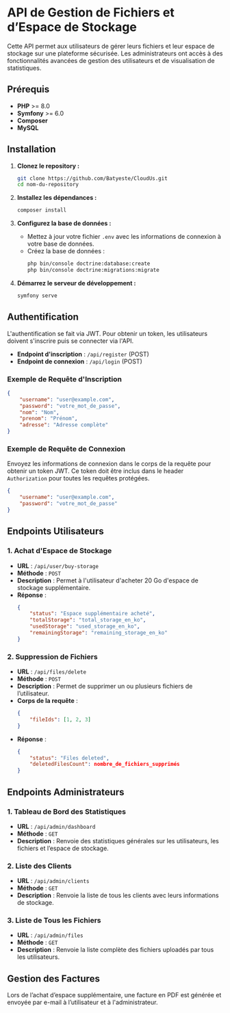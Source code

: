 # API de Gestion de Fichiers et d’Espace de Stockage

Cette API permet aux utilisateurs de gérer leurs fichiers et leur espace de stockage sur une plateforme sécurisée. Les administrateurs ont accès à des fonctionnalités avancées de gestion des utilisateurs et de visualisation de statistiques.

## Prérequis

- **PHP** >= 8.0
- **Symfony** >= 6.0
- **Composer**
- **MySQL** 

## Installation

1. **Clonez le repository :**
    ```bash
    git clone https://github.com/Batyeste/CloudUs.git
    cd nom-du-repository
    ```

2. **Installez les dépendances :**
    ```bash
    composer install
    ```

3. **Configurez la base de données :**
    - Mettez à jour votre fichier `.env` avec les informations de connexion à votre base de données.
    - Créez la base de données :
        ```bash
        php bin/console doctrine:database:create
        php bin/console doctrine:migrations:migrate
        ```

4. **Démarrez le serveur de développement :**
    ```bash
    symfony serve
    ```

## Authentification

L'authentification se fait via JWT. Pour obtenir un token, les utilisateurs doivent s'inscrire puis se connecter via l'API.

- **Endpoint d'inscription** : `/api/register` (POST)
- **Endpoint de connexion** : `/api/login` (POST)

### Exemple de Requête d'Inscription

```json
{
    "username": "user@example.com",
    "password": "votre_mot_de_passe",
    "nom": "Nom",
    "prenom": "Prénom",
    "adresse": "Adresse complète"
}
```

### Exemple de Requête de Connexion

Envoyez les informations de connexion dans le corps de la requête pour obtenir un token JWT. Ce token doit être inclus dans le header `Authorization` pour toutes les requêtes protégées.

```json
{
    "username": "user@example.com",
    "password": "votre_mot_de_passe"
}
```

## Endpoints Utilisateurs

### 1. Achat d'Espace de Stockage
- **URL** : `/api/user/buy-storage`
- **Méthode** : `POST`
- **Description** : Permet à l'utilisateur d'acheter 20 Go d'espace de stockage supplémentaire.
- **Réponse** :
    ```json
    {
        "status": "Espace supplémentaire acheté",
        "totalStorage": "total_storage_en_ko",
        "usedStorage": "used_storage_en_ko",
        "remainingStorage": "remaining_storage_en_ko"
    }
    ```

### 2. Suppression de Fichiers
- **URL** : `/api/files/delete`
- **Méthode** : `POST`
- **Description** : Permet de supprimer un ou plusieurs fichiers de l’utilisateur.
- **Corps de la requête** :
    ```json
    {
        "fileIds": [1, 2, 3]
    }
    ```
- **Réponse** :
    ```json
    {
        "status": "Files deleted",
        "deletedFilesCount": nombre_de_fichiers_supprimés
    }
    ```

## Endpoints Administrateurs

### 1. Tableau de Bord des Statistiques
- **URL** : `/api/admin/dashboard`
- **Méthode** : `GET`
- **Description** : Renvoie des statistiques générales sur les utilisateurs, les fichiers et l’espace de stockage.

### 2. Liste des Clients
- **URL** : `/api/admin/clients`
- **Méthode** : `GET`
- **Description** : Renvoie la liste de tous les clients avec leurs informations de stockage.

### 3. Liste de Tous les Fichiers
- **URL** : `/api/admin/files`
- **Méthode** : `GET`
- **Description** : Renvoie la liste complète des fichiers uploadés par tous les utilisateurs.

## Gestion des Factures

Lors de l’achat d’espace supplémentaire, une facture en PDF est générée et envoyée par e-mail à l’utilisateur et à l'administrateur.
